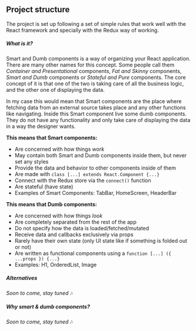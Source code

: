 ## Project structure

The project is set up following a set of simple rules that work well with the React framework and specially with the Redux way of working.

##### What is it?
Smart and Dumb components is a way of organizing your React application. There are many other names for this concept. Some people call them _Container and Presentational_ components, _Fat and Skinny_ components, _Smart and Dumb_ components or _Stateful and Pure_ components. The core concept of it is that one of the two is taking care of all the business logic, and the other one of displaying the data.

In my case this would mean that Smart components are the place where fetching data from an external source takes place and any other functions like navigating. Inside this Smart component live some dumb components. They do not have any functionality and only take care of displaying the data in a way the designer wants.

**This means that Smart components:**
- Are concerned with how things _work_
- May contain both Smart and Dumb components inside them, but never set any styles
- Provide the data and behavior to other components inside of them
- Are made with `class [...] extends React.Component {...}`
- Connect with the Redux store via the `connect()` function
- Are stateful (have state)
- Examples of Smart Components: TabBar, HomeScreen, HeaderBar

**This means that Dumb components:**
- Are concerned with how things _look_
- Are completely separated from the rest of the app
- Do not specify how the data is loaded/fetched/mutated
- Receive data and callbacks exclusively via props
- Rarely have their own state (only UI state like if something is folded out or not)
- Are written as functional components using a `function [...] ({ ...props }) {...}`
- Examples: H1, OrderedList, Image

##### Alternatives
_Soon to come, stay tuned_ 🎶

##### Why smart & dumb components?
_Soon to come, stay tuned_ 🎶
